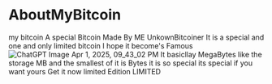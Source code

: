 # AboutMyBitcoin
my bitcoin A special Bitcoin Made By ME UnkownBitcoiner
It is a special and one and only limited bitcoin
I hope it become's Famous ![ChatGPT Image Apr 1, 2025, 09_43_02 PM](https://github.com/user-attachments/assets/aa239d62-aa21-492e-acc7-6a59790c222d)
It basicllay MegaBytes like the storage MB and the smallest of it is Bytes it is so special its special if you want yours
Get it now limited Edition
LIMITED
